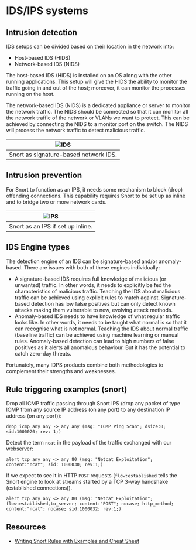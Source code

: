 # IDS/IPS systems

## Intrusion detection

IDS setups can be divided based on their location in the network into:

* Host-based IDS (HIDS)
* Network-based IDS (NIDS)

The host-based IDS (HIDS) is installed on an OS along with the other running applications. This setup will give the HIDS the ability to monitor the traffic going in and out of the host; moreover, it can monitor the processes running on the host.

The network-based IDS (NIDS) is a dedicated appliance or server to monitor the network traffic. The NIDS should be connected so that it can monitor all the network traffic of the network or VLANs we want to protect. This can be achieved by connecting the NIDS to a monitor port on the switch. The NIDS will process the network traffic to detect malicious traffic.

| ![IDS](/_static/images/ids.png) |
|:--:|
| Snort as signature-based network IDS. |

## Intrusion prevention

For Snort to function as an IPS, it needs some mechanism to block (drop) offending connections. This capability 
requires Snort to be set up as inline and to bridge two or more network cards.

| ![IPS](/_static/images/ips.png) |
|:--:|
| Snort as an IPS if set up inline. |

## IDS Engine types

The detection engine of an IDS can be signature-based and/or anomaly-based. There are issues with both of these 
engines individually:

* A signature-based IDS requires full knowledge of malicious (or unwanted) traffic. In other words, 
it needs to explicitly be fed the characteristics of malicious traffic. Teaching the IDS about malicious traffic 
can be achieved using explicit rules to match against. Signature-based detection has low false positives but can only 
detect known attacks making them vulnerable to new, evolving attack methods.
* Anomaly-based IDS needs to have knowledge of what regular traffic looks like. In other words, it needs 
to be taught what normal is so that it can recognise what is not normal. Teaching the IDS about normal traffic 
(baseline traffic) can be achieved using machine learning or manual rules. Anomaly-based detection can lead to high 
numbers of false positives as it alerts all anomalous behaviour. But it has the potential to catch zero-day threats. 

Fortunately, many IDPS products combine both methodologies to complement their strengths and weaknesses.

## Rule triggering examples (snort)

Drop all ICMP traffic passing through Snort IPS (drop any packet of type ICMP from any source IP address (on any port) 
to any destination IP address (on any port)):

    drop icmp any any -> any any (msg: "ICMP Ping Scan"; dsize:0; sid:1000020; rev: 1;)

Detect the term `ncat` in the payload of the traffic exchanged with our webserver:

    alert tcp any any <> any 80 (msg: "Netcat Exploitation"; content:"ncat"; sid: 1000030; rev:1;)

If we expect to see it in HTTP `POST` requests (`flow:established` tells the Snort engine to look at streams 
started by a TCP 3-way handshake (established connections)). 

    alert tcp any any <> any 80 (msg: "Netcat Exploitation"; flow:established,to_server; content:"POST"; nocase; http_method; content:"ncat"; nocase; sid:1000032; rev:1;)

## Resources

* [Writing Snort Rules with Examples and Cheat Sheet](https://cyvatar.ai/write-configure-snort-rules/)